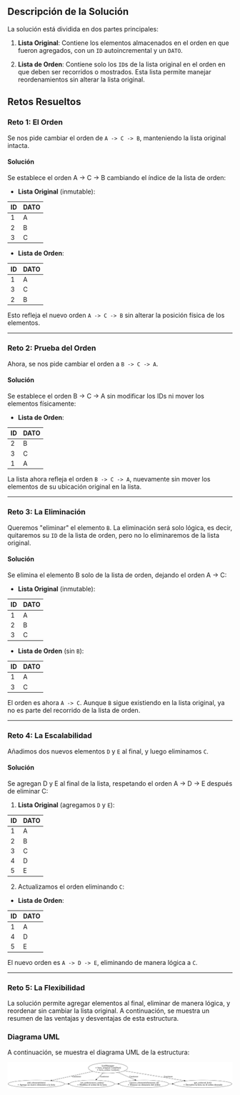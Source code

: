 ## Descripción de la Solución

La solución está dividida en dos partes principales:

1. **Lista Original**: Contiene los elementos almacenados en el orden en que fueron agregados, con un `ID` autoincremental y un `DATO`.

2. **Lista de Orden**: Contiene solo los `ID`s de la lista original en el orden en que deben ser recorridos o mostrados. Esta lista permite manejar reordenamientos sin alterar la lista original.

## Retos Resueltos

### Reto 1: El Orden

Se nos pide cambiar el orden de `A -> C -> B`, manteniendo la lista original intacta.

#### Solución
Se establece el orden A -> C -> B cambiando el índice de la lista de orden:

- **Lista Original** (inmutable):

| ID | DATO |
|----|------|
| 1  | A    |
| 2  | B    |
| 3  | C    |

- **Lista de Orden**:

| ID | DATO |
|----|------|
| 1  | A    |
| 3  | C    |
| 2  | B    |

Esto refleja el nuevo orden `A -> C -> B` sin alterar la posición física de los elementos.

---

### Reto 2: Prueba del Orden

Ahora, se nos pide cambiar el orden a `B -> C -> A`.

#### Solución
Se establece el orden B -> C -> A sin modificar los IDs ni mover los elementos físicamente:

- **Lista de Orden**:

| ID | DATO |
|----|------|
| 2  | B    |
| 3  | C    |
| 1  | A    |

La lista ahora refleja el orden `B -> C -> A`, nuevamente sin mover los elementos de su ubicación original en la lista.

---

### Reto 3: La Eliminación

Queremos "eliminar" el elemento `B`. La eliminación será solo lógica, es decir, quitaremos su `ID` de la lista de orden, pero no lo eliminaremos de la lista original.

#### Solución
Se elimina el elemento B solo de la lista de orden, dejando el orden A -> C:

- **Lista Original** (inmutable):

| ID | DATO |
|----|------|
| 1  | A    |
| 2  | B    |
| 3  | C    |

- **Lista de Orden** (sin `B`):

| ID | DATO |
|----|------|
| 1  | A    |
| 3  | C    |

El orden es ahora `A -> C`. Aunque `B` sigue existiendo en la lista original, ya no es parte del recorrido de la lista de orden.

---

### Reto 4: La Escalabilidad

Añadimos dos nuevos elementos `D` y `E` al final, y luego eliminamos `C`.

#### Solución
Se agregan D y E al final de la lista, respetando el orden A -> D -> E después de eliminar C:

1. **Lista Original** (agregamos `D` y `E`):

| ID | DATO |
|----|------|
| 1  | A    |
| 2  | B    |
| 3  | C    |
| 4  | D    |
| 5  | E    |

2. Actualizamos el orden eliminando `C`:

- **Lista de Orden**:

| ID | DATO |
|----|------|
| 1  | A    |
| 4  | D    |
| 5  | E    |

El nuevo orden es `A -> D -> E`, eliminando de manera lógica a `C`.

---

### Reto 5: La Flexibilidad

La solución permite agregar elementos al final, eliminar de manera lógica, y reordenar sin cambiar la lista original. A continuación, se muestra un resumen de las ventajas y desventajas de esta estructura.

### Diagrama UML

A continuación, se muestra el diagrama UML de la estructura:

![Diagrama UML](../reto-001b/img/uml_detailed_list_structure.png)



